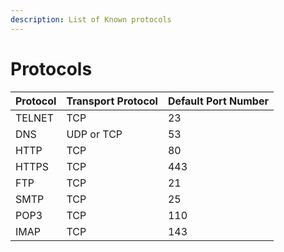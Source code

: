 ```yaml
---
description: List of Known protocols
---
```


# Protocols



<table data-view="cards"><thead><tr><th>Protocol</th><th>Transport Protocol</th><th>Default Port Number</th></tr></thead><tbody><tr><td>TELNET</td><td>TCP</td><td>23</td></tr><tr><td>DNS</td><td>UDP or TCP</td><td>53</td></tr><tr><td>HTTP</td><td>TCP</td><td>80</td></tr><tr><td>HTTPS</td><td>TCP</td><td>443</td></tr><tr><td>FTP</td><td>TCP</td><td>21</td></tr><tr><td>SMTP</td><td>TCP</td><td>25</td></tr><tr><td>POP3</td><td>TCP</td><td>110</td></tr><tr><td>IMAP</td><td>TCP</td><td>143</td></tr></tbody></table>
